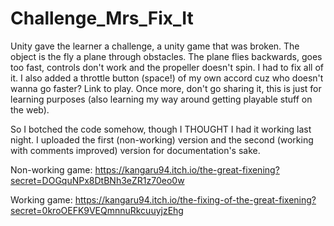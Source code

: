 # Challenge_Mrs_Fix_It
Unity gave the learner a challenge, a unity game that was broken. The object is the fly a plane through obstacles. The plane flies backwards, goes too fast, controls don't work and the propeller doesn't spin. I had to fix all of it. I also added a throttle button (space!) of my own accord cuz who doesn't wanna go faster? Link to play. Once more, don't go sharing it, this is just for learning purposes (also learning my way around getting playable stuff on the web). 

So I botched the code somehow, though I THOUGHT I had it working last night. I uploaded the first (non-working) version and the second (working with comments improved) version for documentation's sake. 

Non-working game:
https://kangaru94.itch.io/the-great-fixening?secret=DOGquNPx8DtBNh3eZR1z70eo0w

Working game:
https://kangaru94.itch.io/the-fixing-of-the-great-fixening?secret=0kroOEFK9VEQmnnuRkcuuyjzEhg
